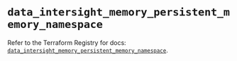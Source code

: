 # `data_intersight_memory_persistent_memory_namespace`

Refer to the Terraform Registry for docs: [`data_intersight_memory_persistent_memory_namespace`](https://registry.terraform.io/providers/ciscodevnet/intersight/1.0.71/docs/data-sources/memory_persistent_memory_namespace).
